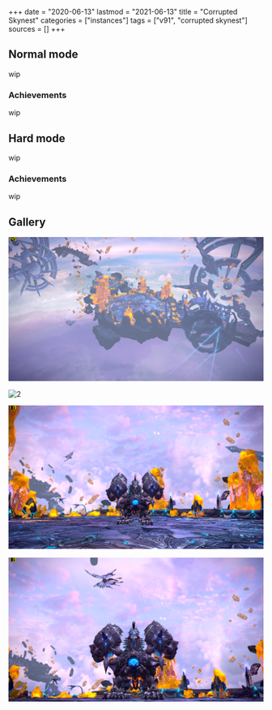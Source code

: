 +++
date = "2020-06-13"
lastmod = "2021-06-13"
title = "Corrupted Skynest"
categories = ["instances"]
tags = ["v91", "corrupted skynest"]
sources = []
+++

[1]: /images/instances/corruptedSkynest_01.png
[2]: /images/instances/corruptedSkynest_02.png
[3]: /images/instances/corruptedSkynest_03.png
[4]: /images/instances/corruptedSkynest_04.png


## Normal mode
wip

### Achievements
wip

## Hard mode
wip

### Achievements
wip

## Gallery

![1]

![2]

![3]

![4]
